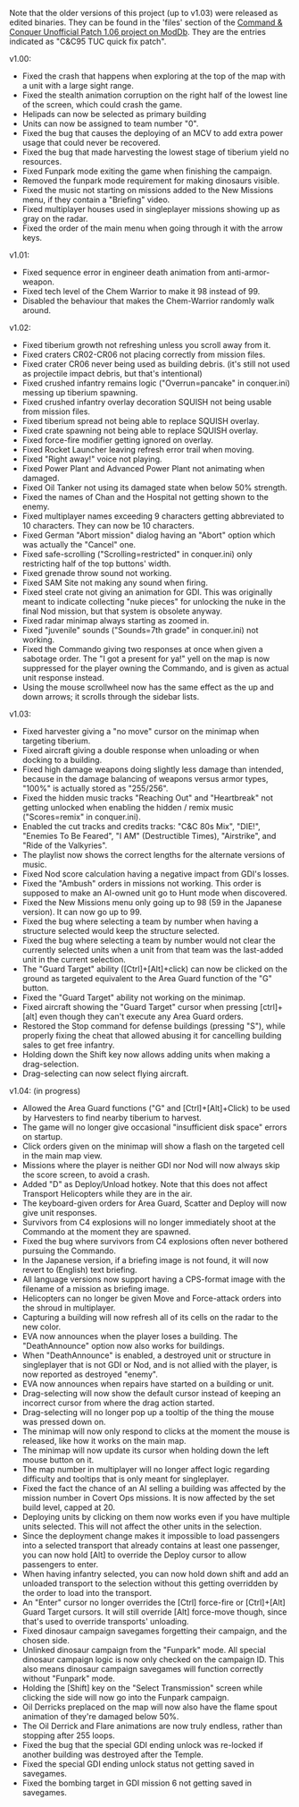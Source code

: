 Note that the older versions of this project (up to v1.03) were released as edited binaries. They can be found in the 'files' section of the [Command & Conquer Unofficial Patch 1.06 project on ModDb](https://www.moddb.com/mods/command-conquer-unofficial-patch-106/). They are the entries indicated as "C&C95 TUC quick fix patch".

v1.00:

* Fixed the crash that happens when exploring at the top of the map with a unit with a large sight range.
* Fixed the stealth animation corruption on the right half of the lowest line of the screen, which could crash the game.
* Helipads can now be selected as primary building
* Units can now be assigned to team number "0".
* Fixed the bug that causes the deploying of an MCV to add extra power usage that could never be recovered.
* Fixed the bug that made harvesting the lowest stage of tiberium yield no resources.
* Fixed Funpark mode exiting the game when finishing the campaign.
* Removed the funpark mode requirement for making dinosaurs visible.
* Fixed the music not starting on missions added to the New Missions menu, if they contain a "Briefing" video.
* Fixed multiplayer houses used in singleplayer missions showing up as gray on the radar.
* Fixed the order of the main menu when going through it with the arrow keys.

v1.01:

* Fixed sequence error in engineer death animation from anti-armor-weapon.
* Fixed tech level of the Chem Warrior to make it 98 instead of 99.
* Disabled the behaviour that makes the Chem-Warrior randomly walk around.

v1.02:

* Fixed tiberium growth not refreshing unless you scroll away from it.
* Fixed craters CR02-CR06 not placing correctly from mission files.
* Fixed crater CR06 never being used as building debris. (it's still not used as projectile impact debris, but that's intentional)
* Fixed crushed infantry remains logic ("Overrun=pancake" in conquer.ini) messing up tiberium spawning.
* Fixed crushed infantry overlay decoration SQUISH not being usable from mission files.
* Fixed tiberium spread not being able to replace SQUISH overlay.
* Fixed crate spawning not being able to replace SQUISH overlay.
* Fixed force-fire modifier getting ignored on overlay.
* Fixed Rocket Launcher leaving refresh error trail when moving.
* Fixed "Right away!" voice not playing.
* Fixed Power Plant and Advanced Power Plant not animating when damaged.
* Fixed Oil Tanker not using its damaged state when below 50% strength.
* Fixed the names of Chan and the Hospital not getting shown to the enemy.
* Fixed multiplayer names exceeding 9 characters getting abbreviated to 10 characters. They can now be 10 characters.
* Fixed German "Abort mission" dialog having an "Abort" option which was actually the "Cancel" one.
* Fixed safe-scrolling ("Scrolling=restricted" in conquer.ini) only restricting half of the top buttons' width.
* Fixed grenade throw sound not working.
* Fixed SAM Site not making any sound when firing.
* Fixed steel crate not giving an animation for GDI. This was originally meant to indicate collecting "nuke pieces" for unlocking the nuke in the final Nod mission, but that system is obsolete anyway.
* Fixed radar minimap always starting as zoomed in.
* Fixed "juvenile" sounds ("Sounds=7th grade" in conquer.ini) not working.
* Fixed the Commando giving two responses at once when given a sabotage order. The "I got a present for ya!" yell on the map is now suppressed for the player owning the Commando, and is given as actual unit response instead.
* Using the mouse scrollwheel now has the same effect as the up and down arrows; it scrolls through the sidebar lists.

v1.03:

* Fixed harvester giving a "no move" cursor on the minimap when targeting tiberium.
* Fixed aircraft giving a double response when unloading or when docking to a building.
* Fixed high damage weapons doing slightly less damage than intended, because in the damage balancing of weapons versus armor types, "100%" is actually stored as "255/256".
* Fixed the hidden music tracks "Reaching Out" and "Heartbreak" not getting unlocked when enabling the hidden / remix music ("Scores=remix" in conquer.ini).
* Enabled the cut tracks and credits tracks: "C&C 80s Mix", "DIE!", "Enemies To Be Feared", "I AM" (Destructible Times), "Airstrike", and "Ride of the Valkyries".
* The playlist now shows the correct lengths for the alternate versions of music.
* Fixed Nod score calculation having a negative impact from GDI's losses.
* Fixed the "Ambush" orders in missions not working. This order is supposed to make an AI-owned unit go to Hunt mode when discovered.
* Fixed the New Missions menu only going up to 98 (59 in the Japanese version). It can now go up to 99.
* Fixed the bug where selecting a team by number when having a structure selected would keep the structure selected.
* Fixed the bug where selecting a team by number would not clear the currently selected units when a unit from that team was the last-added unit in the current selection.
* The "Guard Target" ability ([Ctrl]+[Alt]+click) can now be clicked on the ground as targeted equivalent to the Area Guard function of the "G" button.
* Fixed the "Guard Target" ability not working on the minimap.
* Fixed aircraft showing the "Guard Target" cursor when pressing [ctrl]+[alt] even though they can't execute any Area Guard orders.
* Restored the Stop command for defense buildings (pressing "S"), while properly fixing the cheat that allowed abusing it for cancelling building sales to get free infantry.
* Holding down the Shift key now allows adding units when making a drag-selection.
* Drag-selecting can now select flying aircraft.

v1.04: (in progress)

* Allowed the Area Guard functions ("G" and [Ctrl]+[Alt]+Click) to be used by Harvesters to find nearby tiberium to harvest.
* The game will no longer give occasional "insufficient disk space" errors on startup.
* Click orders given on the minimap will show a flash on the targeted cell in the main map view.
* Missions where the player is neither GDI nor Nod will now always skip the score screen, to avoid a crash.
* Added "D" as Deploy/Unload hotkey. Note that this does not affect Transport Helicopters while they are in the air.
* The keyboard-given orders for Area Guard, Scatter and Deploy will now give unit responses.
* Survivors from C4 explosions will no longer immediately shoot at the Commando at the moment they are spawned.
* Fixed the bug where survivors from C4 explosions often never bothered pursuing the Commando.
* In the Japanese version, if a briefing image is not found, it will now revert to (English) text briefing.
* All language versions now support having a CPS-format image with the filename of a mission as briefing image.
* Helicopters can no longer be given Move and Force-attack orders into the shroud in multiplayer.
* Capturing a building will now refresh all of its cells on the radar to the new color.
* EVA now announces when the player loses a building. The "DeathAnnounce" option now also works for buildings.
* When "DeathAnnounce" is enabled, a destroyed unit or structure in singleplayer that is not GDI or Nod, and is not allied with the player, is now reported as destroyed "enemy".
* EVA now announces when repairs have started on a building or unit.
* Drag-selecting will now show the default cursor instead of keeping an incorrect cursor from where the drag action started.
* Drag-selecting will no longer pop up a tooltip of the thing the mouse was pressed down on.
* The minimap will now only respond to clicks at the moment the mouse is released, like how it works on the main map.
* The minimap will now update its cursor when holding down the left mouse button on it.
* The map number in multiplayer will no longer affect logic regarding difficulty and tooltips that is only meant for singleplayer.
* Fixed the fact the chance of an AI selling a building was affected by the mission number in Covert Ops missions. It is now affected by the set build level, capped at 20.
* Deploying units by clicking on them now works even if you have multiple units selected. This will not affect the other units in the selection.
* Since the deployment change makes it impossible to load passengers into a selected transport that already contains at least one passenger, you can now hold [Alt] to override the Deploy cursor to allow passengers to enter.
* When having infantry selected, you can now hold down shift and add an unloaded transport to the selection without this getting overridden by the order to load into the transport.
* An "Enter" cursor no longer overrides the [Ctrl] force-fire or [Ctrl]+[Alt] Guard Target cursors. It will still override [Alt] force-move though, since that's used to override transports' unloading.
* Fixed dinosaur campaign savegames forgetting their campaign, and the chosen side.
* Unlinked dinosaur campaign from the "Funpark" mode. All special dinosaur campaign logic is now only checked on the campaign ID. This also means dinosaur campaign savegames will function correctly without "Funpark" mode.
* Holding the [Shift] key on the "Select Transmission" screen while clicking the side will now go into the Funpark campaign.
* Oil Derricks preplaced on the map will now also have the flame spout animation of they're damaged below 50%.
* The Oil Derrick and Flare animations are now truly endless, rather than stopping after 255 loops.
* Fixed the bug that the special GDI ending unlock was re-locked if another building was destroyed after the Temple.
* Fixed the special GDI ending unlock status not getting saved in savegames.
* Fixed the bombing target in GDI mission 6 not getting saved in savegames.
